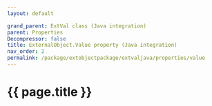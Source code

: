 ```yaml
---
layout: default

grand_parent: ExtVal class (Java integration)
parent: Properties
Decompressor: false
title: ExternalObject.Value property (Java integration)
nav_order: 2
permalink: /package/extobjectpackage/extvaljava/properties/value
---
```

# {{ page.title }}
